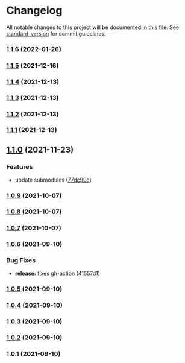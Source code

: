# Changelog

All notable changes to this project will be documented in this file. See [standard-version](https://github.com/conventional-changelog/standard-version) for commit guidelines.

### [1.1.6](https://github.com/rickstaa/openai_ros_ws/compare/v1.1.5...v1.1.6) (2022-01-26)

### [1.1.5](https://github.com/rickstaa/openai_ros_ws/compare/v1.1.4...v1.1.5) (2021-12-16)

### [1.1.4](https://github.com/rickstaa/openai_ros_ws/compare/v1.1.3...v1.1.4) (2021-12-13)

### [1.1.3](https://github.com/rickstaa/openai_ros_ws/compare/v1.1.2...v1.1.3) (2021-12-13)

### [1.1.2](https://github.com/rickstaa/openai_ros_ws/compare/v1.1.1...v1.1.2) (2021-12-13)

### [1.1.1](https://github.com/rickstaa/openai_ros_ws/compare/v1.1.0...v1.1.1) (2021-12-13)

## [1.1.0](https://github.com/rickstaa/openai_ros_ws/compare/v1.0.9...v1.1.0) (2021-11-23)


### Features

* update submodules ([77dc90c](https://github.com/rickstaa/openai_ros_ws/commit/77dc90c1ddfff2d7f64399260be95f397ceb02d1))

### [1.0.9](https://github.com/rickstaa/openai_ros_ws/compare/v1.0.8...v1.0.9) (2021-10-07)

### [1.0.8](https://github.com/rickstaa/openai_ros_ws/compare/v1.0.7...v1.0.8) (2021-10-07)

### [1.0.7](https://github.com/rickstaa/openai_ros_ws/compare/v1.0.6...v1.0.7) (2021-10-07)

### [1.0.6](https://github.com/rickstaa/openai_ros_ws/compare/v1.0.5...v1.0.6) (2021-09-10)


### Bug Fixes

* **release:** fixes gh-action ([41557d1](https://github.com/rickstaa/openai_ros_ws/commit/41557d1ed15e806ab1a980f8f8d8a2428d189404))

### [1.0.5](https://github.com/rickstaa/openai_ros_ws/compare/v1.0.4...v1.0.5) (2021-09-10)

### [1.0.4](https://github.com/rickstaa/openai_ros_ws/compare/v1.0.3...v1.0.4) (2021-09-10)

### [1.0.3](https://github.com/rickstaa/openai_ros_ws/compare/v1.0.2...v1.0.3) (2021-09-10)

### [1.0.2](https://github.com/rickstaa/openai_ros_ws/compare/v1.0.1...v1.0.2) (2021-09-10)

### 1.0.1 (2021-09-10)
